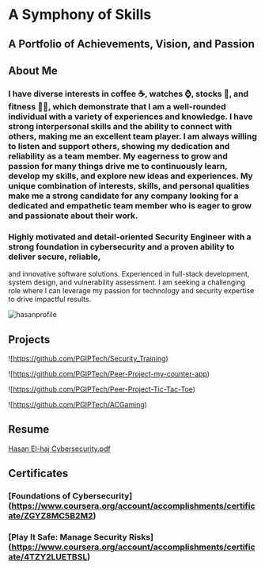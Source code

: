 # **A Symphony of Skills**

## A Portfolio of Achievements, Vision, and Passion

## About Me

###  I have diverse interests in coffee ☕, watches ⌚, stocks 💸, and fitness 🏋️‍♂️, which demonstrate that I am a well-rounded individual with a variety of experiences and knowledge. I have strong interpersonal skills and the ability to connect with others, making me an excellent team player. I am always willing to listen and support others, showing my dedication and reliability as a team member. My eagerness to grow and passion for many things drive me to continuously learn, develop my skills, and explore new ideas and experiences. My unique combination of interests, skills, and personal qualities make me a strong candidate for any company looking for a dedicated and empathetic team member who is eager to grow and passionate about their work.

### Highly motivated and detail-oriented Security Engineer with a strong foundation in cybersecurity and a proven ability to deliver secure, reliable,
and innovative software solutions. Experienced in full-stack development, system design, and vulnerability assessment. I am seeking a challenging
role where I can leverage my passion for technology and security expertise to drive impactful results.


![hasanprofile](https://github.com/user-attachments/assets/32a5b79e-7df6-4bd3-9922-b51bde523f43)

## Projects

![https://github.com/PGIPTech/Security_Training)

![https://github.com/PGIPTech/Peer-Project-my-counter-app)

![https://github.com/PGIPTech/Peer-Project-Tic-Tac-Toe)

![https://github.com/PGIPTech/ACGaming)


## Resume

[Hasan El-haj Cybersecurity.pdf](https://github.com/user-attachments/files/17368846/Hasan.El-haj.Cybersecurity.pdf)


## Certificates 

### [Foundations of Cybersecurity] (https://www.coursera.org/account/accomplishments/certificate/ZGYZ8MC5B2M2)
### [Play It Safe: Manage Security Risks] (https://www.coursera.org/account/accomplishments/certificate/4TZY2LUETBSL)


